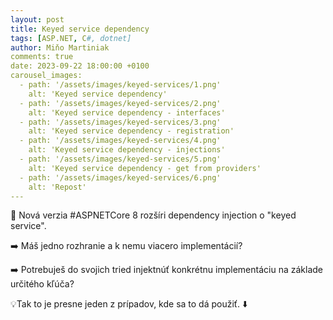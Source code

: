 ```yaml
---
layout: post
title: Keyed service dependency
tags: [ASP.NET, C#, dotnet]
author: Miňo Martiniak
comments: true
date: 2023-09-22 18:00:00 +0100
carousel_images:
  - path: '/assets/images/keyed-services/1.png'
    alt: 'Keyed service dependency'
  - path: '/assets/images/keyed-services/2.png'
    alt: 'Keyed service dependency - interfaces'
  - path: '/assets/images/keyed-services/3.png'
    alt: 'Keyed service dependency - registration'
  - path: '/assets/images/keyed-services/4.png'
    alt: 'Keyed service dependency - injections'
  - path: '/assets/images/keyed-services/5.png'
    alt: 'Keyed service dependency - get from providers'
  - path: '/assets/images/keyed-services/6.png'
    alt: 'Repost'
---
```


📢 Nová verzia #ASPNETCore 8 rozšíri dependency injection o "keyed service".

➡️ Máš jedno rozhranie a k nemu viacero implementácií?

➡️ Potrebuješ do svojich tried injektnúť konkrétnu implementáciu na základe určitého kľúča?

💡Tak to je presne jeden z prípadov, kde sa to dá použiť.
⬇️